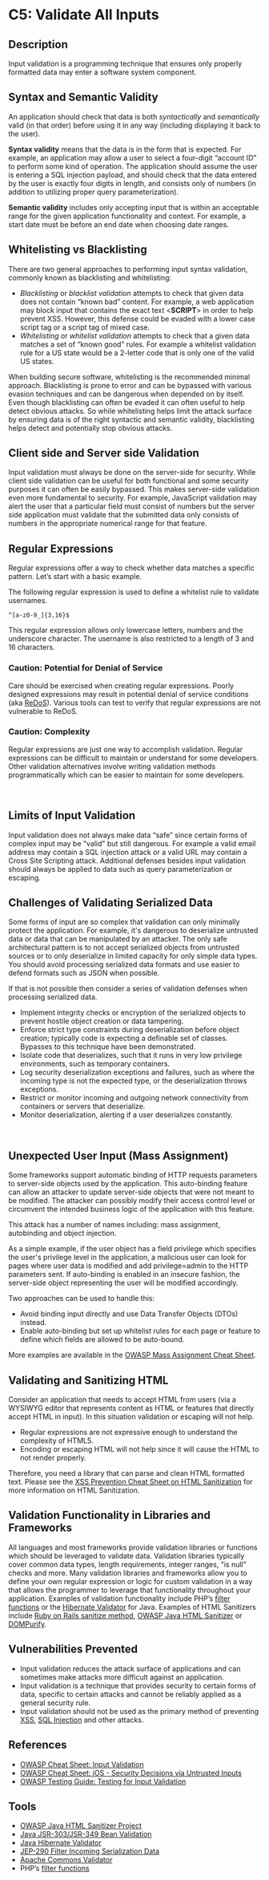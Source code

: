 # C5: Validate All Inputs

## Description
Input validation is a programming technique that ensures only properly formatted data may enter a software system component.

## Syntax and Semantic Validity
An application should check that data is both _syntactically_ and _semantically_ valid (in that order) before using it in any way (including displaying it back to the user).

**Syntax validity** means that the data is in the form that is expected. For example, an application may allow a user to select a four-digit “account ID” to perform some kind of operation. The application should assume the user is entering a SQL injection payload, and should check that the data entered by the user is exactly four digits in length, and consists only of numbers (in addition to utilizing proper query parameterization).

**Semantic validity** includes only accepting input that is within an acceptable range for the given application functionality and context. For example, a start date must be before an end date when choosing date ranges.

## Whitelisting vs Blacklisting
There are two general approaches to performing input syntax validation, commonly known as blacklisting and whitelisting:
* _Blacklisting_ or _blacklist validation_ attempts to check that given data does not contain “known bad” content. For example, a web application may block input that contains the exact text \<**SCRIPT**> in order to help prevent XSS. However, this defense could be evaded with a lower case script tag or a script tag of mixed case. 
* _Whitelisting_ or _whitelist validation_ attempts to check that a given data matches a set of “known good” rules. For example a whitelist validation rule for a US state would be a 2-letter code that is only one of the valid US states.

When building secure software, whitelisting is the recommended minimal approach. Blacklisting is prone to error and can be bypassed with various evasion techniques and can be dangerous when depended on by itself. Even though blacklisting can often be evaded it can often useful to help detect obvious attacks. So while whitelisting helps limit the attack surface by ensuring data is of the right syntactic and semantic validity, blacklisting helps detect and potentially stop obvious attacks. 

## Client side and Server side Validation
Input validation must always be done on the server-side for security. While client side validation can be useful for both functional and some security purposes it can often be easily bypassed. This makes server-side validation even more fundamental to security. For example, JavaScript validation may alert the user that a particular field must consist of numbers but the server side application must validate that the submitted data only consists of numbers in the appropriate numerical range for that feature.

## Regular Expressions
Regular expressions offer a way to check whether data matches a specific pattern. Let’s start with a basic example. 

The following regular expression is used to define a whitelist rule to validate usernames.
```
^[a-z0-9_]{3,16}$
```
This regular expression allows only lowercase letters, numbers and the underscore character. The username is also restricted to a length of 3 and 16 characters.

### Caution: Potential for Denial of Service
Care should be exercised when creating regular expressions. Poorly designed expressions may result in potential denial of service conditions (aka [ReDoS](https://www.owasp.org/index.php/Regular_expression_Denial_of_Service_-_ReDoS)). Various tools can test to verify that regular expressions are not vulnerable to ReDoS.

### Caution: Complexity
Regular expressions are just one way to accomplish validation. Regular expressions can be difficult to maintain or understand for some developers. Other validation alternatives involve writing validation methods programmatically which can be easier to maintain for some developers.

 
## Limits of Input Validation
Input validation does not always make data “safe” since certain forms of complex input may be "valid" but still dangerous. For example a valid email address may contain a SQL injection attack or a valid URL may contain a Cross Site Scripting attack.  Additional defenses besides input validation should always be applied to data such as query parameterization or escaping.

## Challenges of Validating Serialized Data
Some forms of input are so complex that validation can only minimally protect the application. For example, it's dangerous to deserialize untrusted data or data that can be manipulated by an attacker. The only safe architectural pattern is to not accept serialized objects from untrusted sources or to only deserialize in limited capacity for only simple data types. You should avoid processing serialized data formats and use easier to defend formats such as JSON when possible.

If that is not possible then consider a series of validation defenses when processing serialized data.
* Implement integrity checks or encryption of the serialized objects to prevent hostile object creation or data tampering.
* Enforce strict type constraints during deserialization before object creation; typically code is expecting a definable set of classes. Bypasses to this technique have been demonstrated.
* Isolate code that deserializes, such that it runs in very low privilege environments, such as temporary containers.
* Log security deserialization exceptions and failures, such as where the incoming type is not the expected type, or the deserialization throws exceptions.
* Restrict or monitor incoming and outgoing network connectivity from containers or servers that deserialize.
* Monitor deserialization, alerting if a user deserializes constantly.

 
## Unexpected User Input (Mass Assignment)
Some frameworks support automatic binding of HTTP requests parameters to server-side objects used by the application. This auto-binding feature can allow an attacker to update server-side objects that were not meant to be modified. The attacker can possibly modify their access control level or circumvent the intended business logic of the application with this feature.

This attack has a number of names including: mass assignment, autobinding and object injection.

As a simple example, if the user object has a field privilege which specifies the user's privilege level in the application, a malicious user can look for pages where user data is modified and add privilege=admin to the HTTP parameters sent.  If auto-binding is enabled in an insecure fashion, the server-side object representing the user will be modified accordingly.

Two approaches can be used to handle this:
* Avoid binding input directly and use Data Transfer Objects (DTOs) instead.
* Enable auto-binding but set up whitelist rules for each page or feature to define which fields are allowed to be auto-bound.

More examples are available in the [OWASP Mass Assignment Cheat Sheet](https://www.owasp.org/index.php/Mass_Assignment_Cheat_Sheet).

## Validating and Sanitizing HTML
Consider an application that needs to accept HTML from users (via a WYSIWYG editor that represents content as HTML or features that directly accept HTML in input). In this situation validation or escaping will not help.
* Regular expressions are not expressive enough to understand the complexity of HTML5.
* Encoding or escaping HTML will not help since it will cause the HTML to not render properly.

Therefore, you need a library that can parse and clean HTML formatted text. Please see the [XSS Prevention Cheat Sheet on HTML Sanitization](https://www.owasp.org/index.php/XSS_(Cross_Site_Scripting)_Prevention_Cheat_Sheet#RULE_.236_-_Sanitize_HTML_Markup_with_a_Library_Designed_for_the_Job) for more information on HTML Sanitization.

## Validation Functionality in Libraries and Frameworks
All languages and most frameworks provide validation libraries or functions which should be leveraged to validate data. Validation libraries typically cover common data types, length requirements, integer ranges, "is null" checks and more. Many validation libraries and frameworks allow you to define your own regular expression or logic for custom validation in a way that allows the programmer to leverage that functionality throughout your application. Examples of validation functionality include PHP’s [filter functions](https://secure.php.net/manual/en/filter.examples.validation.php) or the [Hibernate Validator](http://hibernate.org/validator/) for Java. Examples of HTML Sanitizers include [Ruby on Rails sanitize method](http://edgeapi.rubyonrails.org/classes/ActionView/Helpers/SanitizeHelper.html), [OWASP Java HTML Sanitizer](https://www.owasp.org/index.php/OWASP_Java_HTML_Sanitizer_Project) or [DOMPurify](https://github.com/cure53/DOMPurify).

## Vulnerabilities Prevented
* Input validation reduces the attack surface of applications and can sometimes make attacks more difficult against an application.
* Input validation is a technique that provides security to certain forms of data, specific to certain attacks and cannot be reliably applied as a general security rule.
* Input validation should not be used as the primary method of preventing [XSS](https://www.owasp.org/index.php/XSS_(Cross_Site_Scripting)_Prevention_Cheat_Sheet), [SQL Injection](https://www.owasp.org/index.php/SQL_Injection_Prevention_Cheat_Sheet) and other attacks.

## References
* [OWASP Cheat Sheet: Input Validation](https://www.owasp.org/index.php/Input_Validation_Cheat_Sheet)
* [OWASP Cheat Sheet: iOS - Security Decisions via Untrusted Inputs](https://www.owasp.org/index.php/IOS_Developer_Cheat_Sheet#Security_Decisions_via_Untrusted_Inputs_.28M7.29)
* [OWASP Testing Guide: Testing for Input Validation](https://www.owasp.org/index.php/Testing_for_Input_Validation)

## Tools
* [OWASP Java HTML Sanitizer Project](https://www.owasp.org/index.php/OWASP_Java_HTML_Sanitizer)
* [Java JSR-303/JSR-349 Bean Validation](http://beanvalidation.org/)
* [Java Hibernate Validator](http://hibernate.org/validator/)
* [JEP-290 Filter Incoming Serialization Data](http://openjdk.java.net/jeps/290)
* [Apache Commons Validator](https://commons.apache.org/proper/commons-validator/)
* PHP’s [filter functions](https://secure.php.net/manual/en/book.filter.php)
